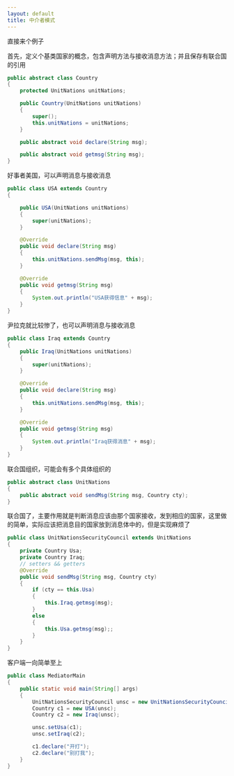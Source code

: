 ```yaml
---
layout: default
title: 中介者模式
---
```



直接来个例子


首先，定义个基类国家的概念，包含声明方法与接收消息方法；并且保存有联合国的引用
```java
public abstract class Country
{
	protected UnitNations unitNations;

	public Country(UnitNations unitNations)
	{
		super();
		this.unitNations = unitNations;
	}

	public abstract void declare(String msg);

	public abstract void getmsg(String msg);
}
```


好事者美国，可以声明消息与接收消息
```java
public class USA extends Country
{

	public USA(UnitNations unitNations)
	{
		super(unitNations);
	}

	@Override
	public void declare(String msg)
	{
		this.unitNations.sendMsg(msg, this);
	}

	@Override
	public void getmsg(String msg)
	{
		System.out.println("USA获得信息" + msg);
	}
}
```


尹拉克就比较惨了，也可以声明消息与接收消息
```java
public class Iraq extends Country
{
	public Iraq(UnitNations unitNations)
	{
		super(unitNations);
	}

	@Override
	public void declare(String msg)
	{
		this.unitNations.sendMsg(msg, this);
	}

	@Override
	public void getmsg(String msg)
	{
		System.out.println("Iraq获得消息" + msg);
	}
}

```


联合国组织，可能会有多个具体组织的
```java
public abstract class UnitNations
{
	public abstract void sendMsg(String msg, Country cty);
}
```

联合国了，主要作用就是判断消息应该由那个国家接收，发到相应的国家，这里做的简单，实际应该把消息目的国家放到消息体中的，但是实现麻烦了
```java
public class UnitNationsSecurityCouncil extends UnitNations
{
	private Country Usa;
	private Country Iraq;
	// setters && getters
	@Override
	public void sendMsg(String msg, Country cty)
	{
		if (cty == this.Usa)
		{
			this.Iraq.getmsg(msg);
		}
		else
		{
			this.Usa.getmsg(msg);;
		}
	}
}
```


客户端一向简单至上
```java
public class MediatorMain
{
	public static void main(String[] args)
	{
		UnitNationsSecurityCouncil unsc = new UnitNationsSecurityCouncil();
		Country c1 = new USA(unsc);
		Country c2 = new Iraq(unsc);

		unsc.setUsa(c1);
		unsc.setIraq(c2);

		c1.declare("开打");
		c2.declare("别打我");
	}
}
```



